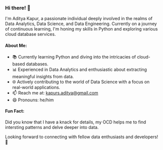 ### Hi there! 👋

I'm Aditya Kapur, a passionate individual deeply involved in the realms of Data Analytics, Data Science, and Data Engineering. Currently on a journey of continuous learning, I'm honing my skills in Python and exploring various cloud database services.

#### About Me:
- 📚 Currently learning Python and diving into the intricacies of cloud-based databases.
- 📊 Experienced in Data Analytics and enthusiastic about extracting meaningful insights from data.
- 🌐 Actively contributing to the world of Data Science with a focus on real-world applications.
- 📫 Reach me at: [kapurs.aditya@gmail.com](mailto:kapurs.aditya@gmail.com)
- 😄 Pronouns: he/him

#### Fun Fact:
Did you know that I have a knack for details, my OCD helps me to find intersting patterns and delve deeper into data.

Looking forward to connecting with fellow data enthusiasts and developers! 🚀
